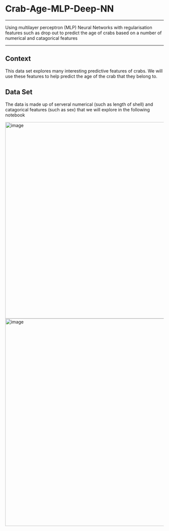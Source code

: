 # Crab-Age-MLP-Deep-NN

****
Using multilayer perceptron (MLP) Neural Networks with regularisation features such as drop out to predict the age of crabs based on a number of numerical and catagorical features
****

Context
----
This data set explores many interesting predictive features of crabs. We will use these features to help predict the age of the crab that they belong to.

Data Set
----
The data is made up of serveral numerical (such as length of shell) and catagorical features (such as sex) that we will explore in the following notebook

<img width="624" alt="image" src="https://github.com/TimRyall/Crab-Age-MLP-Deep-NN/assets/78301985/2e397cb4-fdb6-4b3b-8574-9d877fbed0c8">
<img width="659" alt="image" src="https://github.com/TimRyall/Crab-Age-MLP-Deep-NN/assets/78301985/defd9af3-e47c-4977-b09a-dab089ed1bd8">
